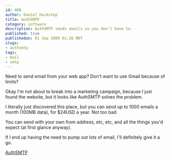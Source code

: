 ```yaml
--- 
id: 408
author: Daniel Huckstep
title: AuthSMTP
category: software
description: AuthSMTP sends emails so you don't have to.
published: true
publishedon: 01 Sep 2009 01:26 MDT
slugs: 
- authsmtp
tags: 
- mail
- smtp
---
```

Need to send email from your web app? Don't want to use Gmail because of
limits?

Okay I'm not about to break into a marketing campaign, because I just
found the website, but it looks like AuthSMTP solves the problem.

I literally just discovered this place, but you can send up to 1000
emails a month (100MB data), for $24USD a year. Not too bad.

You can send with your own from address, etc, etc, and all the things
you'd expect (at first glance anyway).

If I end up having the need to pump out lots of email, I'll definitely
give it a go.

[AuthSMTP](http://www.authsmtp.com/)
